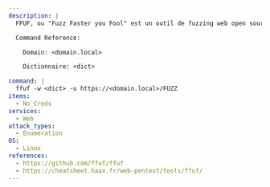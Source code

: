 ```yaml
---
description: |
  FFUF, ou "Fuzz Faster you Fool" est un outil de fuzzing web open source, destiné à découvrir des éléments et du contenu au sein d'applications web, ou de serveurs web. Qu'entendons-nous par là ? Souvent, lorsque vous visitez un site web, le propriétaire du site vous présente le contenu qu'il souhaite vous offrir, qui peut être hébergé sur une page telle que index.php. Dans le cadre de la sécurité, les problèmes d'un site web qui doivent être corrigés existent souvent en dehors de cette page. Par exemple, le propriétaire du site web peut avoir du contenu hébergé sur admin.php, que vous voulez tous deux connaître et tester. FFUF est un outil qui permet de découvrir ces éléments, à votre intention.

  Command Reference:

    Domain: <domain.local>

    Dictionnaire: <dict>

command: |
  ffuf -w <dict> -u https://<domain.local>/FUZZ
items:
  - No_Creds
services:
  - Web
attack_types:
  - Enumeration
OS:
  - Linux
references:
  - https://github.com/ffuf/ffuf
  - https://cheatsheet.haax.fr/web-pentest/tools/ffuf/
---
```


